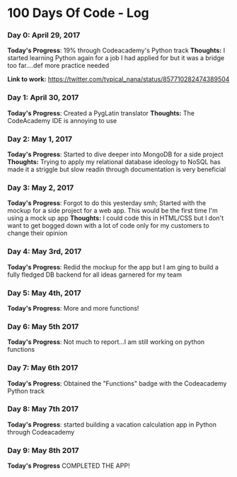# 100 Days Of Code - Log

### Day 0: April 29, 2017

**Today's Progress**: 19% through Codeacademy's Python track
**Thoughts:** I started learning Python again for a job I had applied for but it was a bridge too far....def more practice needed

**Link to work:** https://twitter.com/typical_nana/status/857710282474389504

### Day 1: April 30, 2017

**Today's Progress**: Created a PygLatin translator
**Thoughts:** The CodeAcademy IDE is annoying to use

### Day 2: May 1, 2017

**Today's Progress**: Started to dive deeper into MongoDB for a side project
**Thoughts:** Trying to apply my relational database ideology to NoSQL has made it a striggle but slow readin through documentation is very beneficial


### Day 3: May 2, 2017

**Today's Progress**: Forgot to do this yesterday smh; Started with the mockup for a side project for a web app. This would be the first time I'm using a mock up app
**Thoughts:** I could code this in HTML/CSS but I don't want to get bogged down with a lot of code only for my customers to change their opinion

### Day 4: May 3rd, 2017
**Today's Progress**: Redid the mockup for the app but I am ging to build a fully fledged DB backend for all ideas garnered for my team


### Day 5:  May 4th, 2017
**Today's Progress**: More and more functions!

### Day 6: May 5th 2017
**Today's Progress**: Not much to report...I am still working on python functions

### Day 7: May 6th 2017
**Today's Progress**: Obtained the "Functions" badge with the Codeacademy Python track

### Day 8: May 7th 2017
**Today's Progress**: started building a vacation calculation app in Python through Codeacademy

### Day 9: May 8th 2017
**Today's Progress** COMPLETED THE APP!


